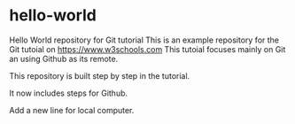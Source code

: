# hello-world
Hello World repository for Git tutorial
This is an example repository for the Git tutoial on https://www.w3schools.com
This tutoial focuses mainly on Git an using Github as its remote.

This repository is built step by step in the tutorial.

It now includes steps for Github.

Add a new line for local computer.
